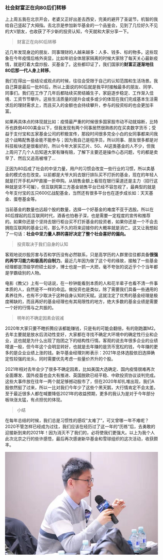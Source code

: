 ### 社会财富正在向80后们转移

上上周五我在北京开会，老婆又正好出差去西安，完美的避开了圣诞节，机智的我给自己竖起了大拇指。去北京是参加新华基金的一个品鉴会，见到了几位好久不见的大V朋友，也收获了不少新的投资认知，今天就和大家分享一下。

> 财富正在向80后转移

近几年发现身边的朋友、同事理财的人越来越多：人多、钱多、标的物多。这些现象在今年疫情后格外突显，比如年初全体居家隔离的时候大家除了每天关心最新疫情，就是盯着大盘炒股、买基金了。这些都印证了，我们国家的**财富正逐渐地往80后那一代人身上转移**。

我们在得出一些结论或观点的时候，往往会受限于自己的认知范围和生活场景。我自己算是最后一批80后，所以上面说的80后就是我平时接触最多的朋友、同学、同事们。我们在工作了几年后都陆续买房结婚生子，家庭逐步稳定、工作渐入佳境、工资节节攀升。这些生活质量的提升会或多或少的体现在我们完成基本生活需求后的理财需求上，而且买入的金额也会持续攀升，参与的投资标的也会更加丰富。

如果再具体点的体现就比如：疫情最严重的时候很多国家股市动不动就熔断，比特币也跌倒4000美金以下，但我发现有两个同事居然很熟练的在买卖数字货币；受益于支付宝和五家基金公司的积极宣传，那段时间很多完全小白的女同事都来问我这个战略配售基金能不能参与；因为我自己是程序员，所以同事、朋友很多都是对科技板块还是很看好的，所以今年大家买芯片、5G、AI这类基金的人不少，但我上周问了几个人后知道大家有赚有赔，了解下主要还是操作心态问题，亏的都是卖早了、然后又追高被埋了...

正因为80后成了社会的中坚力量，用户的习惯会改变一些行业的习惯，所以卖基金的模式也在改变。以前都是大爷大妈去银行排队买不打折的基金，现在的年轻人就是打开手机APP直接一折申购。从销售金额上看现在银行渠道还是主力（招行这种就是坚不可摧），但互联网第三方基金销售平台已经不容忽视了，最典型的就是今年支付宝的五只600亿战配基金，当然还有很多平台也在逐步成长如：天天基金、蛋卷基金等。

当前基金的数量也远超个股的数量，选择一个好基金的难度不亚于选股。所以在80后撑起的后互联网时代，酒香也怕巷子深，也是需要一定程度的宣传和推荐的。如果你还是个坚持去银行柜台买不打折基金的投资者，如果你还是一个不会去拥抱互联网的基金公司，那么不久的将来迎接你的大概率就是消亡。这又让我想起了一句话：**社会中坚力量人群的喜好决定了整个社会喜好的偏向。**

> 投资取决于我们自身的认知

客观地说炒股厉害与否和学历没有必然联系，只是高学历的人群里往往都具备**很强的再学习能力和极高的自制力**。最近几年因为做了这个号的缘故，接触了一些基金经理都是顶级学府硕士起步，博士也是一抓一大把，毫不夸张的说近乎个个当年都是学霸级别的人物。

电影《教父》上有一句话说，在一秒钟能看到本质的人和花半辈子也看不清一件事本质的人，自然是不一样的命运。做投资也是类似，除了需要我们具备一些通用的素养往外，也有不少取决于这种自身认知的天赋。这就注定了优秀的基金经理是极度稀缺的，而且再好的基金经理也有其局限性的地方，绝大多数的基金业绩是需要一个好的行情与之共振的。

> 明年的不确定因素会锐减

2020年大家只要不瞎折腾应该都能赚钱，只是有的可能会翻倍，有的刚跑赢M2。去年主要就是放水后流动性变好，大家都在寻找不确定大环境中的确定性行业和企业，这也就是为什么出现了抱团之下的结构性行情。客观的说去年很多企业的业绩增速一般，但今年这个会明显转好，也就是去年赚的是货币宽松的钱，今年赚的更多的是企业业绩上涨的钱。新华基金经理刘彬表示：2021年总体选股依旧选择确定性较强的龙头，同时需要优先考虑一些量价齐升的个股。

2021年相对去年会少了很多不确定因素，比如美国大选确定、国内疫情很难再次全面爆发、国外疫苗也会大有推进、英国脱欧已经平稳、中欧投资协议谈判完成。这些大事件放在往年一两个就足够撼动股市了，但在2020年却扎堆出现，我们A股依然挺了过来，所以一比对我们今年少了这些个黑天鹅，大行情肯定不会太差。至于最近很多人都在喊要降低2021年的收益预期，更多的我认为是对于今年部分板块涨太猛，有点担忧的体现。

> 小结

在每年总结的时候，我们总是习惯性的感叹“太难了”，可又曾哪一年不难呢？2020不管怎样已经成为过往，我们应该在经历过了这一年的“历练”后，去勇敢的迎接新到来的2021年！因为消灭不了我们的，必将使我们更强大。以上为我个人此次北京之行的些许感悟，最后再次感谢新华基金和雪球组织的这次活动，收获颇丰。

![我](../img/xhjj-bj-1.jpg)
